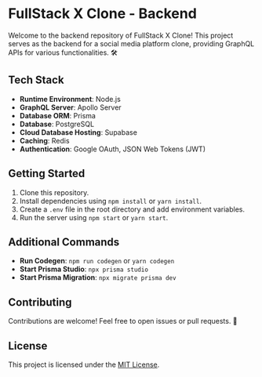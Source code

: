 # FullStack X Clone - Backend

Welcome to the backend repository of FullStack X Clone! This project serves as the backend for a social media platform clone, providing GraphQL APIs for various functionalities. 🛠️

## Tech Stack

- **Runtime Environment**: Node.js
- **GraphQL Server**: Apollo Server
- **Database ORM**: Prisma
- **Database**: PostgreSQL
- **Cloud Database Hosting**: Supabase
- **Caching**: Redis
- **Authentication**: Google OAuth, JSON Web Tokens (JWT)

## Getting Started

1. Clone this repository.
2. Install dependencies using `npm install` or `yarn install`.
3. Create a `.env` file in the root directory and add environment variables.
4. Run the server using `npm start` or `yarn start`.

## Additional Commands

- **Run Codegen**: `npm run codegen` or `yarn codegen`
- **Start Prisma Studio**: `npx prisma studio`
- **Start Prisma Migration**: `npx migrate prisma dev`

## Contributing

Contributions are welcome! Feel free to open issues or pull requests. 🙌

## License

This project is licensed under the [MIT License](LICENSE).
